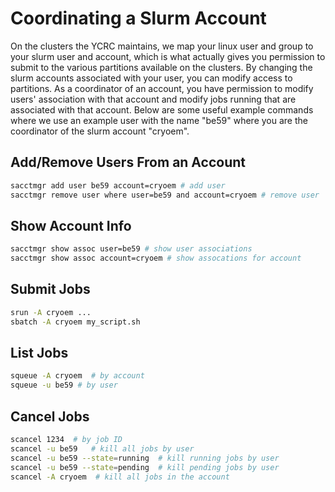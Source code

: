 # Coordinating a Slurm Account

On the clusters the YCRC maintains, we map your linux user and group to your slurm user and account, which is what actually gives you permission to submit to the various partitions available on the clusters. By changing the slurm accounts associated with your user, you can modify access to partitions. As a coordinator of an account, you have permission to modify users' association with that account and modify jobs running that are associated with that account. Below are some useful example commands where we use an example user with the name "be59" where you are the coordinator of the slurm account "cryoem".

## Add/Remove Users From an Account

``` bash
sacctmgr add user be59 account=cryoem # add user
sacctmgr remove user where user=be59 and account=cryoem # remove user
```

## Show Account Info

``` bash
sacctmgr show assoc user=be59 # show user associations
sacctmgr show assoc account=cryoem # show assocations for account
```

## Submit Jobs

``` bash
srun -A cryoem ...
sbatch -A cryoem my_script.sh
```

## List Jobs

``` bash
squeue -A cryoem  # by account
squeue -u be59 # by user
```

## Cancel Jobs

``` bash
scancel 1234  # by job ID
scancel -u be59   # kill all jobs by user
scancel -u be59 --state=running  # kill running jobs by user
scancel -u be59 --state=pending  # kill pending jobs by user
scancel -A cryoem  # kill all jobs in the account
```